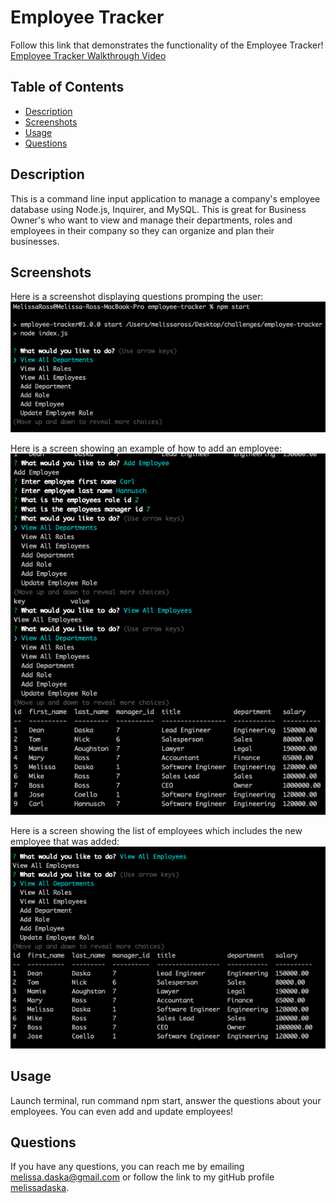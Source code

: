 # Employee Tracker

Follow this link that demonstrates the functionality of the Employee Tracker! [Employee Tracker Walkthrough Video](https://drive.google.com/file/d/19d89P3Onuj2VXf4vuyCyNDNKiYzFG70L/view)

  ## Table of Contents
  
  * [Description](#description)
  * [Screenshots](#screenshots)
  * [Usage](#usage)
  * [Questions](#questions)

## Description

This is a command line input application to manage a company's employee database using Node.js, Inquirer, and MySQL. This is great for Business Owner's who want to view and manage their departments, roles and employees in their company so they can organize and plan their businesses.

## Screenshots
Here is a screenshot displaying questions promping the user: 
![Questions for user](./assets/questions.png)

Here is a screen showing an example of how to add an employee:
![Example of adding an employee](./assets/addemployee.png)

Here is a screen showing the list of employees which includes the new employee that was added:
![Check to make sure employee was added](./assets/viewemployees.png)

## Usage
Launch terminal, run command npm start, answer the questions about your employees. You can even add and update employees!


## Questions
If you have any questions, you can reach me by emailing [melissa.daska@gmail.com](mailto:melissa.daska@gmail.com) or follow the link to my gitHub profile [melissadaska](https://github.com/melissadaska).

